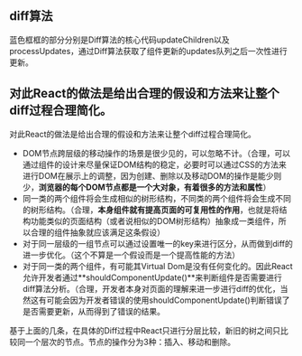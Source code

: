 ## diff算法

蓝色框框的部分分别是Diff算法的核心代码updateChildren以及processUpdates，通过Diff算法获取了组件更新的updates队列之后一次性进行更新。

## 对此React的做法是给出合理的假设和方法来让整个diff过程合理简化。

对此React的做法是给出合理的假设和方法来让整个diff过程合理简化。

- DOM节点跨层级的移动操作的场景是很少见的，可以忽略不计。（合理，可以通过组件的设计来尽量保证DOM结构的稳定，必要时可以通过CSS的方法来进行DOM在展示上的调整，因为创建、删除以及移动DOM的操作是能少则少，**浏览器的每个DOM节点都是一个大对象，有着很多的方法和属性**）
- 同一类的两个组件将会生成相似的树形结构，不同类的两个组件将会生成不同的树形结构。（合理，**本身组件就有提高页面的可复用性的作用**，也就是将结构功能类似的页面结构（或者说相似的DOM树形结构）抽象成一类组件，所以合理的组件抽象就应该满足这条假设）
- 对于同一层级的一组节点可以通过设置唯一的key来进行区分，从而做到diff的进一步优化。（这个不算是一个假设而是一个提高性能的方法）
- 对于同一类的两个组件，有可能其Virtual Dom是没有任何变化的。因此React允许开发者通过**shouldComponentUpdate()**来判断组件是否需要进行diff算法分析。（合理，开发者本身对页面的理解来进一步进行diff的优化，当然这有可能会因为开发者错误的使用shouldComponentUpdate()判断错误了是否需要更新，从而得到了错误的结果。

基于上面的几条，在具体的Diff过程中React只进行分层比较，新旧的树之间只比较同一个层次的节点。节点的操作分为3种：插入、移动和删除。


